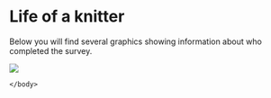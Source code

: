 <html>
<body>

<h1>Life of a knitter</h1>
<p>Below you will find several graphics showing information about who completed the survey.</p>

<img src='https://jen-rasal.github.io/KnittingSurvey/life_of_a_knitter_graphs/learning_age.png'/>
    

    </body>
</html>
